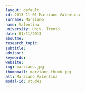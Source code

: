 ```yaml
---
layout: default 
id: 2013-11-01-Marziano-Valentina
surname: Marziano
name: Valentina
university: Univ. Trento
date: 01/11/2013
aboutme: 
research_topic: 
subtitle: 
advisor: 
keywords: 
website: 
img: marziano.jpg
thumbnail: marziano_thumb.jpg
alt: Marziano Valentina
modal-id: stud41
---
```

